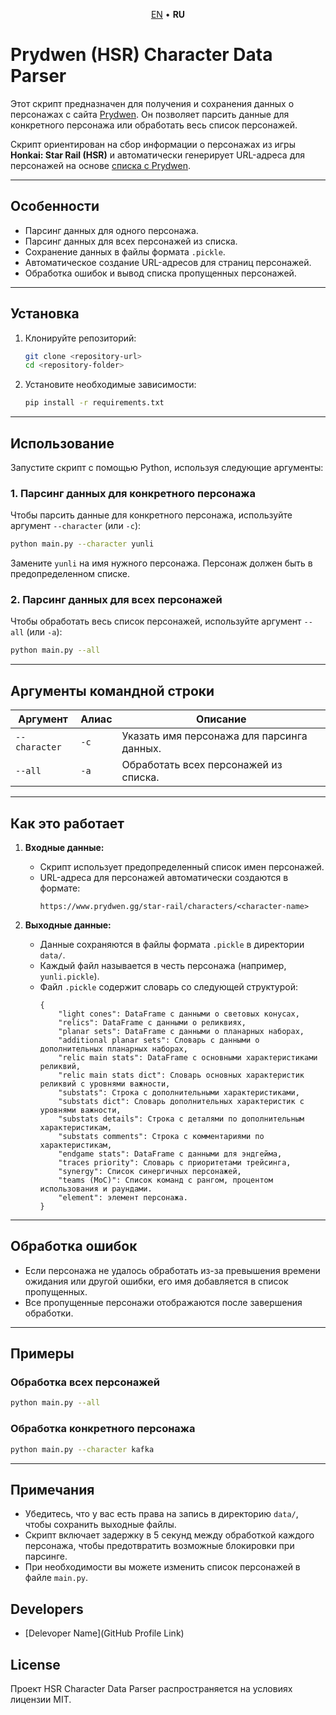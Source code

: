 <p align='center'>
    <a href='README.md'>EN</a> • <b>RU</b>
</p>

# Prydwen (HSR) Character Data Parser

Этот скрипт предназначен для получения и сохранения данных о персонажах с сайта [Prydwen](https://www.prydwen.gg). Он позволяет парсить данные для конкретного персонажа или обработать весь список персонажей. 

Скрипт ориентирован на сбор информации о персонажах из игры **Honkai: Star Rail (HSR)** и автоматически генерирует URL-адреса для персонажей на основе [списка с Prydwen](https://www.prydwen.gg/star-rail/characters).

---

## Особенности
- Парсинг данных для одного персонажа.
- Парсинг данных для всех персонажей из списка.
- Сохранение данных в файлы формата `.pickle`.
- Автоматическое создание URL-адресов для страниц персонажей.
- Обработка ошибок и вывод списка пропущенных персонажей.

---

## Установка

1. Клонируйте репозиторий:
   ```bash
   git clone <repository-url>
   cd <repository-folder>
   ```

2. Установите необходимые зависимости:
   ```bash
   pip install -r requirements.txt
   ```

---

## Использование

Запустите скрипт с помощью Python, используя следующие аргументы:

### 1. Парсинг данных для конкретного персонажа
Чтобы парсить данные для конкретного персонажа, используйте аргумент `--character` (или `-c`):
```bash
python main.py --character yunli
```

Замените `yunli` на имя нужного персонажа. Персонаж должен быть в предопределенном списке.

### 2. Парсинг данных для всех персонажей
Чтобы обработать весь список персонажей, используйте аргумент `--all` (или `-a`):
```bash
python main.py --all
```

---

## Аргументы командной строки
| Аргумент          | Алиас | Описание                                                |
|-------------------|-------|---------------------------------------------------------|
| `--character`     | `-c`  | Указать имя персонажа для парсинга данных.             |
| `--all`           | `-a`  | Обработать всех персонажей из списка.                  |

---

## Как это работает

1. **Входные данные:**
   - Скрипт использует предопределенный список имен персонажей.
   - URL-адреса для персонажей автоматически создаются в формате:
     ```
     https://www.prydwen.gg/star-rail/characters/<character-name>
     ```

2. **Выходные данные:**
   - Данные сохраняются в файлы формата `.pickle` в директории `data/`.
   - Каждый файл называется в честь персонажа (например, `yunli.pickle`).
   - Файл `.pickle` содержит словарь со следующей структурой:
     ```
     {
         "light cones": DataFrame с данными о световых конусах,
         "relics": DataFrame с данными о реликвиях,
         "planar sets": DataFrame с данными о планарных наборах,
         "additional planar sets": Словарь с данными о дополнительных планарных наборах,
         "relic main stats": DataFrame с основными характеристиками реликвий,
         "relic main stats dict": Словарь основных характеристик реликвий с уровнями важности,
         "substats": Строка с дополнительными характеристиками,
         "substats dict": Словарь дополнительных характеристик с уровнями важности,
         "substats details": Строка с деталями по дополнительным характеристикам,
         "substats comments": Строка с комментариями по характеристикам,
         "endgame stats": DataFrame с данными для эндгейма,
         "traces priority": Словарь с приоритетами трейсинга,
         "synergy": Список синергичных персонажей,
         "teams (MoC)": Список команд с рангом, процентом использования и раундами.
         "element": элемент персонажа.
     }
     ```

---

## Обработка ошибок
- Если персонажа не удалось обработать из-за превышения времени ожидания или другой ошибки, его имя добавляется в список пропущенных.
- Все пропущенные персонажи отображаются после завершения обработки.

---

## Примеры

### Обработка всех персонажей
```bash
python main.py --all
```

### Обработка конкретного персонажа
```bash
python main.py --character kafka
```

---

## Примечания
- Убедитесь, что у вас есть права на запись в директорию `data/`, чтобы сохранить выходные файлы.
- Скрипт включает задержку в 5 секунд между обработкой каждого персонажа, чтобы предотвратить возможные блокировки при парсинге.
- При необходимости вы можете изменить список персонажей в файле `main.py`.

## Developers

- [Delevoper Name](GitHub Profile Link)

## License

Проект HSR Character Data Parser распространяется на условиях лицензии MIT.
